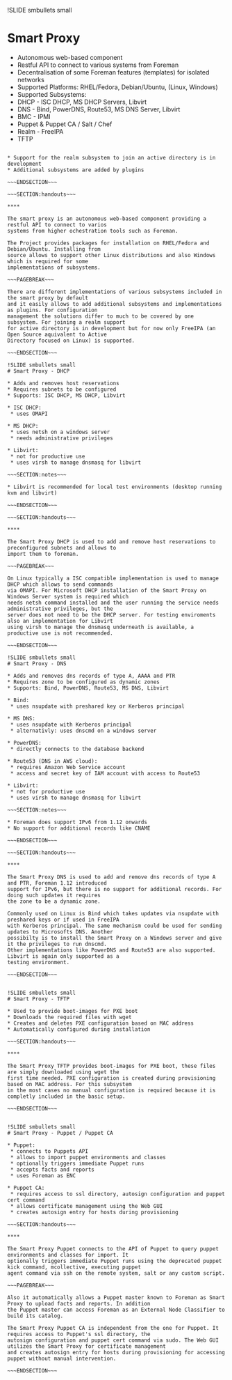 !SLIDE smbullets small
# Smart Proxy

* Autonomous web-based component
 * Restful API to connect to various systems from Foreman
 * Decentralisation of some Foreman features (templates) for isolated networks
* Supported Platforms: RHEL/Fedora, Debian/Ubuntu, (Linux, Windows)
* Supported Subsystems:
 * DHCP - ISC DHCP, MS DHCP Servers, Libvirt
 * DNS - Bind, PowerDNS, Route53, MS DNS Server, Libvirt
 * BMC - IPMI
 * Puppet & Puppet CA / Salt / Chef
 * Realm - FreeIPA
 * TFTP 

~~~SECTION:notes~~~

* Support for the realm subsystem to join an active directory is in development
* Additional subsystems are added by plugins

~~~ENDSECTION~~~

~~~SECTION:handouts~~~

****

The smart proxy is an autonomous web-based component providing a restful API to connect to varios
systems from higher ochestration tools such as Foreman. 

The Project provides packages for installation on RHEL/Fedora and Debian/Ubuntu. Installing from
source allows to support other Linux distributions and also Windows which is required for some 
implementations of subsystems.

~~~PAGEBREAK~~~

There are different implementations of various subsystems included in the smart proxy by default
and it easily allows to add additional subsystems and implementations as plugins. For configuration
management the solutions differ to much to be covered by one subsystem. For joining a realm support
for active directory is in development but for now only FreeIPA (an Open Source aquivalent to Active
Directory focused on Linux) is supported.

~~~ENDSECTION~~~

!SLIDE smbullets small
# Smart Proxy - DHCP

* Adds and removes host reservations
* Requires subnets to be configured
* Supports: ISC DHCP, MS DHCP, Libvirt

* ISC DHCP:
 * uses OMAPI 

* MS DHCP:
 * uses netsh on a windows server
 * needs administrative privileges

* Libvirt:
 * not for productive use
 * uses virsh to manage dnsmasq for libvirt

~~~SECTION:notes~~~

* Libvirt is recommended for local test environments (desktop running kvm and libvirt)

~~~ENDSECTION~~~

~~~SECTION:handouts~~~

****

The Smart Proxy DHCP is used to add and remove host reservations to preconfigured subnets and allows to
import them to foreman.

~~~PAGEBREAK~~~

On Linux typically a ISC compatible implementation is used to manage DHCP which allows to send commands
via OMAPI. For Microsoft DHCP installation of the Smart Proxy on Windows Server system is required which
needs netsh command installed and the user running the service needs administrative privileges, but the
server does not need to be the DHCP server. For testing enviroments also an implementation for Libvirt
using virsh to manage the dnsmasq underneath is available, a productive use is not recommended.

~~~ENDSECTION~~~

!SLIDE smbullets small
# Smart Proxy - DNS

* Adds and removes dns records of type A, AAAA and PTR
* Requires zone to be configured as dynamic zones
* Supports: Bind, PowerDNS, Route53, MS DNS, Libvirt

* Bind:
 * uses nsupdate with preshared key or Kerberos principal

* MS DNS:
 * uses nsupdate with Kerberos principal
 * alternativly: uses dnscmd on a windows server

* PowerDNS:
 * directly connects to the database backend

* Route53 (DNS in AWS cloud):
 * requires Amazon Web Service account
 * access and secret key of IAM account with access to Route53

* Libvirt:
 * not for productive use
 * uses virsh to manage dnsmasq for libvirt

~~~SECTION:notes~~~

* Foreman does support IPv6 from 1.12 onwards
* No support for additional records like CNAME

~~~ENDSECTION~~~

~~~SECTION:handouts~~~

****

The Smart Proxy DNS is used to add and remove dns records of type A and PTR, Foreman 1.12 introduced
support for IPv6, but there is no support for additional records. For doing such updates it requires
the zone to be a dynamic zone.

Commonly used on Linux is Bind which takes updates via nsupdate with preshared keys or if used in FreeIPA
with Kerberos principal. The same mechanism could be used for sending updates to Microsofts DNS. Another
possibilty is to install the Smart Proxy on a Windows server and give it the privileges to run dnscmd.
Other implementations like PowerDNS and Route53 are also supported. Libvirt is again only supported as a
testing environment.

~~~ENDSECTION~~~


!SLIDE smbullets small
# Smart Proxy - TFTP

* Used to provide boot-images for PXE boot
* Downloads the required files with wget
* Creates and deletes PXE configuration based on MAC address
* Automatically configured during installation

~~~SECTION:handouts~~~

****

The Smart Proxy TFTP provides boot-images for PXE boot, these files are simply downloaded using wget the
first time needed. PXE configuration is created during provisioning based on MAC address. For this subsystem
in the most cases no manual configuration is required because it is completly included in the basic setup.

~~~ENDSECTION~~~


!SLIDE smbullets small
# Smart Proxy - Puppet / Puppet CA

* Puppet:
 * connects to Puppets API
 * allows to import puppet environments and classes
 * optionally triggers immediate Puppet runs
 * accepts facts and reports
 * uses Foreman as ENC

* Puppet CA:
 * requires access to ssl directory, autosign configuration and puppet cert command
 * allows certificate management using the Web GUI
 * creates autosign entry for hosts during provisioning

~~~SECTION:handouts~~~

****

The Smart Proxy Puppet connects to the API of Puppet to query puppet environments and classes for import. It
optionally triggers immediate Puppet runs using the deprecated puppet kick command, mcollective, executing puppet
agent command via ssh on the remote system, salt or any custom script. 

~~~PAGEBREAK~~~

Also it automatically allows a Puppet master known to Foreman as Smart Proxy to upload facts and reports. In addition
the Puppet master can access Foreman as an External Node Classifier to build its catalog.

The Smart Proxy Puppet CA is independent from the one for Puppet. It requires access to Puppet's ssl directory, the 
autosign configuration and puppet cert command via sudo. The Web GUI utilizes the Smart Proxy for certificate management
and creates autosign entry for hosts during provisioning for accessing puppet without manual intervention.

~~~ENDSECTION~~~
